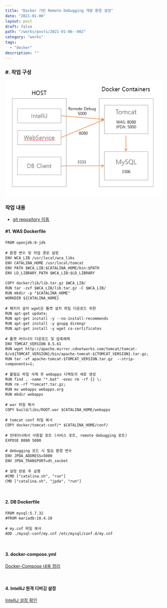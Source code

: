 ```yaml
---
title: "Docker 기반 Remote Debugging 개발 환경 설정"
date: "2021-01-06"
layout: post
draft: false
path: "/works/posts/2021-01-06--002"
category: "works"
tags:
  - "docker"
description: ""
---
```


### #. 작업 구성
![](./002-01.PNG)


### 작업 내용
- [git repository 이동](https://github.com/eunyoung-autocrypt/docker-practice.git) 

#### #1. WAS Dockerfile

```
FROM openjdk:8-jdk

# 환경 변수 및 작업 경로 설정
ENV WCA_LIB /usr/local/wca_libs
ENV CATALINA_HOME /usr/local/tomcat
ENV PATH $WCA_LIB:$CATALINA_HOME/bin:$PATH
ENV LD_LIBRARY_PATH $WCA_LIB:$LD_LIBRARY

COPY docker/lib/lib.tar.gz $WCA_LIB/
RUN tar -zxf $WCA_LIB/lib.tar.gz -C $WCA_LIB/
RUN mkdir -p "$CATALINA_HOME"
WORKDIR ${CATALINA_HOME}

# 패키지 설치 wget은 톰캣 설치 파일 다운로드 위한
RUN apt-get update;
RUN apt-get install -y --no-install-recommends
RUN apt-get install -y gnupg dirmngr
RUN apt-get install -y wget ca-certificates

# 톰캣 바이너리 다운로드 및 압축해제
ENV TOMCAT_VERSION 8.5.61
RUN wget http://apache.mirror.cdnetworks.com/tomcat/tomcat-8/v${TOMCAT_VERSION}/bin/apache-tomcat-${TOMCAT_VERSION}.tar.gz;
RUN tar -xf apache-tomcat-$TOMCAT_VERSION.tar.gz  --strip-components=1;

# 불필요 파일 삭제 후 webapps 디렉토리 새로 생성
RUN find . -name "*.bat" -exec rm -rf {} \;
RUN rm -rf *tomcat*.tar.gz;
RUN mv webapps webapps.org
RUN mkdir webapps

# war 파일 복사
COPY build/libs/ROOT.war $CATALINA_HOME/webapps

# tomcat conf 파일 복사
COPY docker/tomcat-conf/* $CATALINA_HOME/conf/

# 컨테이너에서 사용할 포트 (서비스 포트, remote debugging 포트)
EXPOSE 8080 5000

# debugging 모드 시 필요 환경 변수
ENV JPDA_ADDRESS=5000
ENV JPDA_TRANSPORT=dt_socket

# 설정 완료 후 실행
#CMD ["catalina.sh", "run"]
CMD ["catalina.sh", "jpda", "run"]
```

<br>

#### 2. DB Dockerfile
```
FROM mysql:5.7.32
#FROM mariadb:10.4.10

# my.cnf 파일 복사
ADD ./mysql-conf/my.cnf /etc/mysql/conf.d/my.cnf
```

<br>

#### 3. docker-compose.yml 
[Docker-Compose 내용 정리](/history/posts/2021-01-06--001) 

<br>

#### 4. IntelliJ 원격 디버깅 설정 
[IntelliJ 설정 확인](/works/posts/2020-12-29--001)
